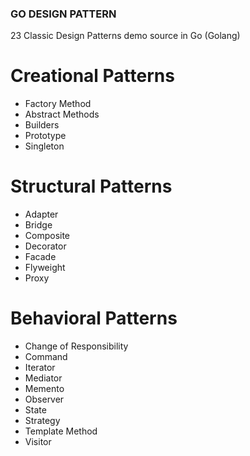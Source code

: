 ### GO DESIGN PATTERN

23 Classic Design Patterns demo source in Go (Golang)

# Creational Patterns

- Factory Method
- Abstract Methods
- Builders
- Prototype
- Singleton

# Structural Patterns

- Adapter
- Bridge
- Composite
- Decorator
- Facade
- Flyweight
- Proxy

# Behavioral Patterns

- Change of Responsibility
- Command
- Iterator
- Mediator
- Memento
- Observer
- State
- Strategy
- Template Method
- Visitor

